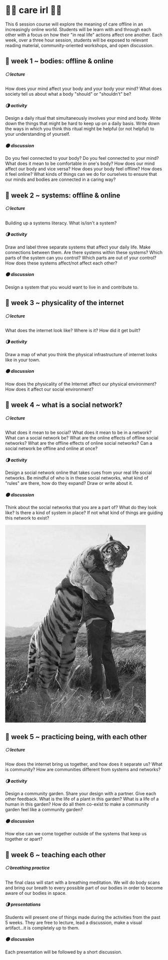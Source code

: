 # 🌿🌿 care irl 🌿🌿
This 6 session course will explore the meaning of care offline in an increasingly online world. Students will be learn with and through each other with a focus on how their "in real life" actions affect one another. Each week, over a three hour session, students will be exposed to relevant reading material, community-oriented workshops, and open discussion. 

## 🌱 week 1 ~ bodies: offline & online
##### 🌕 lecture 
How does your mind affect your body and your body your mind? What does society tell us about what a body "should" or "shouldn't" be? 
##### 🌗 activity
Design a daily ritual that simultaneously involves your mind and body. Write down the things that might be hard to keep up on a daily basis. Write down the ways in which you think this ritual might be helpful (or not helpful) to your understanding of yourself.
##### 🌑 discussion 
Do you feel connected to your body? Do you feel connected to your mind? What does it mean to be comfortable in one's body? How does our mind affect our body and vice versa? How does your body feel offline? How does it feel online? What kinds of things can we do for ourselves to ensure that our minds and bodies are connected in a caring way?

## 🌱 week 2 ~ systems: offline & online
##### 🌕 lecture 
Building up a systems literacy. What is/isn't a system? 
##### 🌗 activity
Draw and label three separate systems that affect your daily life. Make connections between them. Are there systems within these systems? Which parts of the system can you control? Which parts are out of your control? How does these systems affect/not affect each other?
##### 🌑 discussion 
Design a system that you would want to live in and contribute to. 

## 🌱 week 3 ~ physicality of the internet
##### 🌕 lecture 
What does the internet look like? Where is it? How did it get built?
##### 🌗 activity
Draw a map of what you think the physical infrastructure of internet looks like in your town. 
##### 🌑 discussion 
How does the physicality of the Internet affect our physical environment? How does it affect our social environment? 

## 🌱 week 4 ~ what is a social network?
##### 🌕 lecture 
What does it mean to be social? What does it mean to be in a network? What can a social network be? What are the online effects of offline social networks? What are the offline effects of online social networks? Can a social network be offline and online at once? 
##### 🌗 activity
Design a social network online that takes cues from your real life social networks. Be mindful of who is in these social networks, what kind of "rules" are there, how do they expand? Draw or write about it.
##### 🌑 discussion  
Think about the social networks that you are a part of? What do they look like? Is there a kind of system in place? If not what kind of things are guiding this network to exist?

![Photo of a human and a huge tiger hugging each other.](img/care-syllabus.jpg)

## 🌱 week 5 ~ practicing being, with each other 
##### 🌕 lecture 
How does the internet bring us together, and how does it separate us? What is community? How are communities different from systems and networks? 
##### 🌗 activity
Design a community garden. Share your design with a partner. Give each other feedback. What is the life of a plant in this garden? What is a life of a human in this garden? How do all them co-exist to make a community garden feel like a community garden?
##### 🌑 discussion 
How else can we come together outside of the systems that keep us together or apart? 

## 🌱 week 6 ~ teaching each other
##### 🌕 breathing practice 
The final class will start with a breathing meditation. We will do body scans and bring our breath to every possible part of our bodies in order to become aware of our bodies in space. 
##### 🌗 presentations
Students will present one of things made during the activities from the past 5 weeks. They are free to lecture, lead a discussion, make a visual artifact...it is completely up to them.
##### 🌑 discussion  
Each presentation will be followed by a short discussion. 


